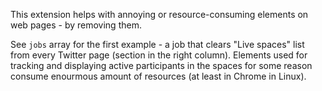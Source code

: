 This extension helps with annoying or resource-consuming elements on web pages - by removing them.

See `jobs` array for the first example - a job that clears "Live spaces" list from every Twitter page (section in the right column). Elements used for tracking and displaying active participants in the spaces for some reason consume enourmous amount of resources (at least in Chrome in Linux).
